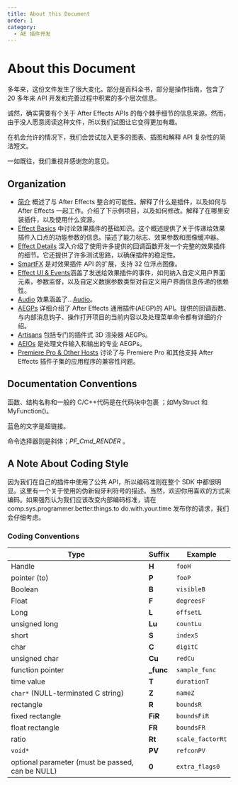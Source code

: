 ```yaml
---
title: About this Document
order: 1
category:
  - AE 插件开发
---
```

# About this Document

多年来，这份文件发生了很大变化。部分是百科全书，部分是操作指南，包含了 20 多年来 API 开发和完善过程中积累的多个层次信息。

诚然，确实需要有个关于 After Effects APIs 的每个棘手细节的信息来源。然而，由于没人愿意阅读这种文件，所以我们试图让它变得更加有趣。

在机会允许的情况下，我们会尝试加入更多的图表、插图和解释 API 复杂性的简洁短文。

一如既往，我们重视并感谢您的意见。

## Organization

- [简介](https://ae-plugins.docsforadobe.dev/intro/intro.html#intro-intro) 概述了与 After Effects 整合的可能性。解释了什么是插件，以及如何与 After Effects 一起工作。介绍了下示例项目，以及如何修改。解释了在哪里安装插件，以及使用什么资源。
- [Effect Basics](https://ae-plugins.docsforadobe.dev/effect-basics/effect-basics.html#effect-basics-effect-basics) 中讨论效果插件的基础知识。这个概述提供了关于传递给效果插件入口点的功能参数的信息。描述了能力标志、效果参数和图像缓冲器。
- [Effect Details](https://ae-plugins.docsforadobe.dev/effect-details/effect-details.html#effect-details-effect-details) 深入介绍了使用许多提供的回调函数开发一个完整的效果插件的细节。它还提供了许多测试思路，以确保插件的稳定性。
- [SmartFX](https://ae-plugins.docsforadobe.dev/smartfx/smartfx.html#smartfx-smartfx) 是对效果插件 API 的扩展，支持 32 位浮点图像。
- [Effect UI &amp; Events](https://ae-plugins.docsforadobe.dev/effect-ui-events/effect-ui-events.html#effect-ui-events-effect-ui-events)涵盖了发送给效果插件的事件，如何纳入自定义用户界面元素，参数监督，以及自定义数据参数类型对自定义用户界面信息传递的依赖性。
- [Audio](https://ae-plugins.docsforadobe.dev/audio/audio.html#audio-audio) 效果涵盖了...[Audio](https://ae-plugins.docsforadobe.dev/audio/audio.html#audio-audio)。
- [AEGPs](https://ae-plugins.docsforadobe.dev/aegps/aegps.html#aegps-aegps) 详细介绍了 After Effects 通用插件(AEGP)的 API。提供的回调函数、与内部消息钩子、操作打开项目的当前内容以及处理菜单命令都有详细的介绍。
- [Artisans](https://ae-plugins.docsforadobe.dev/artisans/artisans.html#artisans-artisans) 包括专门的插件式 3D 渲染器 AEGPs。
- [AEIOs](https://ae-plugins.docsforadobe.dev/aeios/aeios.html#aeios-aeios) 是处理文件输入和输出的专业 AEGPs。
- [Premiere Pro &amp; Other Hosts](https://ae-plugins.docsforadobe.dev/ppro/ppro.html#ppro-ppro) 讨论了与 Premiere Pro 和其他支持 After Effects 插件子集的应用程序的兼容性问题。

## Documentation Conventions

函数、结构名称和一般的 C/C++代码是在代码块中包裹 ；如MyStruct 和 MyFunction()。

蓝色的文字是超链接。

命令选择器则是斜体；_PF_Cmd_RENDER_ 。

## A Note About Coding Style

因为我们在自己的插件中使用了公共 API，所以编码准则在整个 SDK 中都很明显。这里有一个关于使用的伪新匈牙利符号的描述。当然，欢迎你用喜欢的方式来编码。如果强烈认为我们应该改变内部编码标准，请在 comp.sys.programmer.better.things.to do.with.your.time 发布你的请求，我们会仔细考虑。

### Coding Conventions

| Type                                             | Suffix           | Example            |
| ------------------------------------------------ | ---------------- | ------------------ |
| Handle                                           | **H**      | `fooH`           |
| pointer (to)                                     | **P**      | `fooP`           |
| Boolean                                          | **B**      | `visibleB`       |
| Float                                            | **F**      | `degreesF`       |
| Long                                             | **L**      | `offsetL`        |
| unsigned long                                    | **Lu**     | `countLu`        |
| short                                            | **S**      | `indexS`         |
| char                                             | **C**      | `digitC`         |
| unsigned char                                    | **Cu**     | `redCu`          |
| function pointer                                 | **\_func** | `sample_func`    |
| time value                                       | **T**      | `durationT`      |
| `char*` (NULL-terminated C string)             | **Z**      | `nameZ`          |
| rectangle                                        | **R**      | `boundsR`        |
| fixed rectangle                                  | **FiR**    | `boundsFiR`      |
| float rectangle                                  | **FR**     | `boundsFR`       |
| ratio                                            | **Rt**     | `scale_factorRt` |
| `void*`                                        | **PV**     | `refconPV`       |
| optional parameter (must be passed, can be NULL) | **0**      | `extra_flags0`   |
